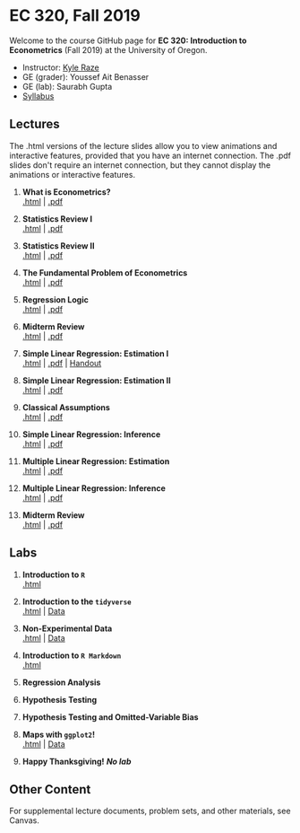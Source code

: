 # EC 320, Fall 2019

Welcome to the course GitHub page for **EC 320: Introduction to Econometrics** (Fall 2019) at the University of Oregon.

- Instructor: [Kyle Raze](https://kyleraze.com)
- GE (grader): Youssef Ait Benasser
- GE (lab): Saurabh Gupta 
- [Syllabus](https://raw.githack.com/kyleraze/EC320_Econometrics/master/Syllabus/syllabus.pdf)

## Lectures

The .html versions of the lecture slides allow you to view animations and interactive features, provided that you have an internet connection. The .pdf slides don't require an internet connection, but they cannot display the animations or interactive features.

1. **What is Econometrics?** <br> [.html](https://raw.githack.com/kyleraze/EC320_Econometrics/master/Lectures/01-Introduction/01-Introduction.html) | [.pdf](https://raw.githack.com/kyleraze/EC320_Econometrics/master/Lectures/01-Introduction/01-Introduction.pdf)

2. **Statistics Review I** <br> [.html](https://raw.githack.com/kyleraze/EC320_Econometrics/master/Lectures/02-Statistics_Review/02-Statistics_Review.html) | [.pdf](https://raw.githack.com/kyleraze/EC320_Econometrics/master/Lectures/02-Statistics_Review/02-Statistics_Review.pdf)

3. **Statistics Review II** <br> [.html](https://raw.githack.com/kyleraze/EC320_Econometrics/master/Lectures/03-Statistics_Review/03-Statistics_Review.html) | [.pdf](https://raw.githack.com/kyleraze/EC320_Econometrics/master/master/Lectures/03-Statistics_Review/03-Statistics_Review.pdf)

4. **The Fundamental Problem of Econometrics** <br> [.html](https://raw.githack.com/kyleraze/EC320_Econometrics/master/Lectures/04-Fundamental_Econometric_Problem/04-Fundamental_Econometric_Problem.html) | [.pdf](https://raw.githack.com/kyleraze/EC320_Econometrics/master/master/Lectures/04-Fundamental_Econometric_Problem/04-Fundamental_Econometric_Problem.pdf)

5. **Regression Logic** <br> [.html](https://raw.githack.com/kyleraze/EC320_Econometrics/master/Lectures/05-Regression_Logic/05-Regression_Logic.html) | [.pdf](https://github.com/kyleraze/EC320_Econometrics/raw/master/Lectures/05-Regression_Logic/05-Regression_Logic.pdf)

6. **Midterm Review** <br> [.html](https://raw.githack.com/kyleraze/EC320_Econometrics/master/Lectures/06-Midterm_Review/06-Midterm_Review.html) | [.pdf](https://github.com/kyleraze/EC320_Econometrics/raw/master/Lectures/06-Midterm_Review/06-Midterm_Review.pdf)

7. **Simple Linear Regression: Estimation I** <br> [.html](https://raw.githack.com/kyleraze/EC320_Econometrics/master/Lectures/07-Simple_Linear_Regression_Estimation/07-Simple_Linear_Regression_Estimation.html) | [.pdf](https://raw.githack.com/kyleraze/EC320_Econometrics/master/Lectures/07-Simple_Linear_Regression_Estimation/07-Simple_Linear_Regression_Estimation.pdf) | [Handout](https://raw.githack.com/kyleraze/EC320_Econometrics/master/Lectures/07-Simple_Linear_Regression_Estimation/07-SLR_Estimation_handout.pdf)

8. **Simple Linear Regression: Estimation II** <br> [.html](https://raw.githack.com/kyleraze/EC320_Econometrics/master/Lectures/08-Simple_Linear_Regression_Estimation/08-Simple_Linear_Regression_Estimation.html) | [.pdf](https://raw.githack.com/kyleraze/EC320_Econometrics/master/Lectures/08-Simple_Linear_Regression_Estimation/08-Simple_Linear_Regression_Estimation.pdf)

9. **Classical Assumptions** <br> [.html](https://raw.githack.com/kyleraze/EC320_Econometrics/master/Lectures/09-Classical_Assumptions/09-Classical_Assumptions.html) | [.pdf](https://raw.githack.com/kyleraze/EC320_Econometrics/master/Lectures/09-Classical_Assumptions/09-Classical_Assumptions.pdf)

10. **Simple Linear Regression: Inference** <br> [.html](https://raw.githack.com/kyleraze/EC320_Econometrics/master/Lectures/10-Simple_Linear_Regression_Inference/10-Simple_Linear_Regression_Inference.html) | [.pdf](https://raw.githack.com/kyleraze/EC320_Econometrics/master/Lectures/10-Simple_Linear_Regression_Inference/10-Simple_Linear_Regression_Inference.pdf)

11. **Multiple Linear Regression: Estimation** <br> [.html](https://raw.githack.com/kyleraze/EC320_Econometrics/master/Lectures/11-Multiple_Linear_Regression_Estimation/11-Multiple_Linear_Regression_Estimation.html) | [.pdf](https://raw.githack.com/kyleraze/EC320_Econometrics/master/Lectures/11-Multiple_Linear_Regression_Estimation/11-Multiple_Linear_Regression_Estimation.pdf)

12. **Multiple Linear Regression: Inference** <br> [.html](https://raw.githack.com/kyleraze/EC320_Econometrics/master/Lectures/12-Multiple_Linear_Regression_Inference/12-Multiple_Linear_Regression_Inference.html) | [.pdf](https://raw.githack.com/kyleraze/EC320_Econometrics/master/Lectures/12-Multiple_Linear_Regression_Inference/12-Multiple_Linear_Regression_Inference.pdf)

13. **Midterm Review** <br> [.html](https://raw.githack.com/kyleraze/EC320_Econometrics/master/Lectures/13-Midterm_Review/13-Midterm_Review.html) | [.pdf](https://github.com/kyleraze/EC320_Econometrics/raw/master/Lectures/13-Midterm_Review/13-Midterm_Review.pdf)


## Labs

1. **Introduction to `R`** <br> [.html](https://raw.githack.com/kyleraze/EC320_Econometrics/master/Labs/01-Introduction_R/01-Introduction_R.html)

2. **Introduction to the `tidyverse`** <br> [.html](https://raw.githack.com/kyleraze/EC320_Econometrics/master/Labs/02-Introduction_tidyverse/02-Introduction_tidyverse.html) | [Data](https://raw.githack.com/kyleraze/EC320_Econometrics/master/Labs/02-Introduction_tidyverse/02-Introduction_tidyverse_data.csv)

3. **Non-Experimental Data** <br> [.html](https://raw.githack.com/kyleraze/EC320_Econometrics/master/Labs/03-Non_Experimental_Data/03-Non_Experimental_Data.html) | [Data](https://raw.githack.com/kyleraze/EC320_Econometrics/master/Labs/03-Non_Experimental_Data/03-Non_Experimental_Data_data.csv)

4. **Introduction to `R Markdown`** <br> [.html](https://raw.githack.com/kyleraze/EC320_Econometrics/master/Labs/04-Introduction_Rmarkdown/04-Introduction_Rmarkdown.html)

5. **Regression Analysis**

6. **Hypothesis Testing**

7. **Hypothesis Testing and Omitted-Variable Bias**

8. **Maps with `ggplot2`!** <br> [.html](https://raw.githack.com/kyleraze/EC320_Econometrics/master/Labs/08-Maps/08-Maps.html) | [Data](https://raw.githack.com/kyleraze/EC320_Econometrics/master/Labs/08-Maps/social_mobility.csv)

9. **Happy Thanksgiving!** ***No lab*** 

## Other Content

For supplemental lecture documents, problem sets, and other materials, see Canvas.
